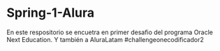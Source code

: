 # Spring-1-Alura
En este respositorio se encuetra en primer desafio del programa Oracle Next Education. Y también a AluraLatam
 #challengeonecodificador2
